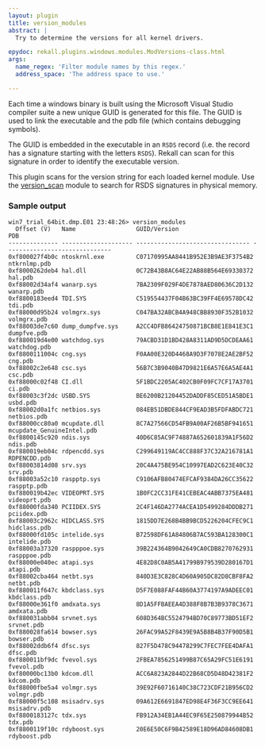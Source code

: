 ```yaml
---
layout: plugin
title: version_modules
abstract: |
  Try to determine the versions for all kernel drivers.

epydoc: rekall.plugins.windows.modules.ModVersions-class.html
args:
  name_regex: 'Filter module names by this regex.'
  address_space: 'The address space to use.'

---
```



Each time a windows binary is built using the Microsoft Visual Studio compiler
suite a new unique GUID is generated for this file. The GUID is used to link the
executable and the pdb file (which contains debugging symbols).

The GUID is embedded in the executable in an `RSDS` record (i.e. the record has
a signature starting with the letters `RSDS`). Rekall can scan for this
signature in order to identify the executable version.

This plugin scans for the version string for each loaded kernel module. Use the
[version_scan](VersionScan.html) module to search for RSDS signatures in
physical memory.

### Sample output

```
win7_trial_64bit.dmp.E01 23:48:26> version_modules
  Offset (V)   Name                 GUID/Version                     PDB
-------------- -------------------- -------------------------------- ------------------------------
0xf800027f4b0c ntoskrnl.exe         C07170995AA8441B952E3B9AE3F3754B2 ntkrnlmp.pdb
0xf8000262deb4 hal.dll              0C72B43B8AC64E22AB88B564E69330372 hal.pdb
0xf88002d34af4 wanarp.sys           7BA2309F029F4DE7878AED80636C2D132 wanarp.pdb
0xf8800183eed4 TDI.SYS              C519554437F04B63BC39FF4E69578DC42 tdi.pdb
0xf88000d95b24 volmgrx.sys          C047BA32ABCB4A948CBB8930F352B1032 volmgrx.pdb
0xf88003de7c60 dump_dumpfve.sys     A2CC4DFB86424750871BCB8E1E841E3C1 dumpfve.pdb
0xf880019d4e00 watchdog.sys         79ACBD31D1BD428A8311AD9D5DCDEAA61 watchdog.pdb
0xf8800111004c cng.sys              F0AA00E320D4468A9D3F7078E2AE2BF52 cng.pdb
0xf88002c2e648 csc.sys              56B7C3B9040B47D9821E6A57E6A5AE4A1 csc.pdb
0xf88000c02f48 CI.dll               5F1BDC2205AC402CB0F09FC7CF17A3701 ci.pdb
0xf88003c3f2dc USBD.SYS             BE6200B21204452DADDF85CED51A5BDE1 usbd.pdb
0xf88002d0a1fc netbios.sys          084EB51DBDE844CF9EAD3B5FDFABDC721 netbios.pdb
0xf88000cc80a0 mcupdate.dll         8C7A27566CD54FB9A00AF26B5BF941651 mcupdate_GenuineIntel.pdb
0xf8800145c920 ndis.sys             40D6C85AC9F74887A652601839A1F56D2 ndis.pdb
0xf880019eb04c rdpencdd.sys         C299649119AC4CC888F37C32A216781A1 RDPENCDD.pdb
0xf88003814d08 srv.sys              20C4A475BE954C10997EAD2C623E40C32 srv.pdb
0xf88003a52c10 raspptp.sys          C9106AFB80474EFCAF9384DA26CC35622 raspptp.pdb
0xf880019b42ec VIDEOPRT.SYS         1B0FC2CC31FE41CEBEAC4ABB7375EA481 videoprt.pdb
0xf88000fda340 PCIIDEX.SYS          2C4F146DA2774ACEA1D5499284DDDB271 pciidex.pdb
0xf88003c2962c HIDCLASS.SYS         1815DD7E268B4BB9BCD5226204CFEC9C1 hidclass.pdb
0xf88000fd105c intelide.sys         B72598DF61A84806B7AC593BA128300C1 intelide.pdb
0xf88003a37320 raspppoe.sys         39B224364B9042649CA0CDB8270762931 raspppoe.pdb
0xf88000e040ec atapi.sys            4E82D8C0AB5A41799B979539D280167D1 atapi.pdb
0xf88002cba464 netbt.sys            840D3E3C828C4D60A905DC82D8CBF8FA2 netbt.pdb
0xf880011f647c kbdclass.sys         D5F7E088FAF44B60A3774197A9ADEEC01 kbdclass.pdb
0xf88000e361f0 amdxata.sys          8D1A5FFBAEEA4D388F8B7B3B9378C3671 amdxata.pdb
0xf880031abb04 srvnet.sys           608D364BC5524794BD70C89773BD51EF2 srvnet.pdb
0xf880028fa614 bowser.sys           26FAC99A52F8439E9A5B8B4B37F90D5B1 bowser.pdb
0xf88002ddb6f4 dfsc.sys             827F5D478C94478299C7FEC7FEE4DAFA1 dfsc.pdb
0xf880011bf9dc fvevol.sys           2FBEA7856251499B87C65A29FC51E6191 fvevol.pdb
0xf80000bc13b0 kdcom.dll            ACC6A823A2844D22B68CD5D48D42381F2 kdcom.pdb
0xf88000fbe5a4 volmgr.sys           39E92F60716140C38C723CDF21B956CD2 volmgr.pdb
0xf88000f5c108 msisadrv.sys         09A612E6691847ED98E4F36F3CC9EE641 msisadrv.pdb
0xf8800183127c tdx.sys              FB912A34EB1A44EC9F65E250879944B52 tdx.pdb
0xf8800119f10c rdyboost.sys         20E6E50C6F9B42589E18D96AD84608DB1 rdyboost.pdb
```